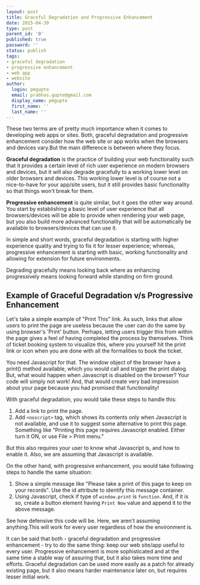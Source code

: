 ```yaml
---
layout: post
title: Graceful Degradation and Progressive Enhancement
date: 2015-04-30
type: post
parent_id: '0'
published: true
password: ''
status: publish
tags:
- graceful degradation
- progressive enhancement
- web app
- website
author:
  login: pmgupte
  email: prabhas.gupte@gmail.com
  display_name: pmgupte
  first_name: ''
  last_name: ''
---
```

These two terms are of pretty much importance when it comes to developing web apps or sites. Both, graceful degradation and progressive enhancement consider how the web site or app works when the browsers and devices vary.But the main difference is between where they focus.

**Graceful degradation** is the practice of building your web functionality such that it provides a certain level of rich user experience on modern browsers and devices, but it will also degrade gracefully to a working lower level on older browsers and devices. This working lower level is of course not a nice-to-have for your app/site users, but it still provides basic functionality so that things won't break for them.

**Progressive enhancement** is quite similar, but it goes the other way around. You start by establishing a basic level of user experience that all browsers/devices will be able to provide when rendering your web page, but you also build more advanced functionality that will be automatically be available to browsers/devices that can use it.

In simple and short words, graceful degradation is starting with higher experience quality and trying to fix it for lesser experience; whereas, progressive enhancement is starting with basic, working functionality and allowing for extension for future environments.

Degrading gracefully means looking back where as enhancing progressively means looking forward while standing on firm ground.

## Example of Graceful Degradation v/s Progressive Enhancement

Let's take a simple example of "Print This" link. As such, links that allow users to print the page are useless because the user can do the same by using browser's 'Print' button. Perhaps, letting users trigger this from within the page gives a feel of having completed the process by themselves. Think of ticket booking system to visualize this, where you yourself hit the print link or icon when you are done with all the formalities to book the ticket.

You need Javascript for that. The window object of the browser have a print() method available, which you would call and trigger the print dialog. But, what would happen when Javascript is disabled on the browser? Your code will simply not work! And, that would create very bad impression about your page because you had promised that functionality!

With graceful degradation, you would take these steps to handle this:

1. Add a link to print the page.
2. Add `<noscript>` tag, which shows its contents only when Javascript is not available, and use it to suggest some alternative to print this page. Something like "Printing this page requires Javascript enabled. Either turn it ON, or use File > Print menu."

But this also requires your user to know what Javascript is, and how to enable it. Also, we are assuming that Javascript is available.
  
On the other hand, with progressive enhancement, you would take following steps to handle the same situation:
  
1. Show a simple message like "Please take a print of this page to keep on your records". Use the id attribute to identify this message container.
2. Using Javascript, check if type of `window.print` is `function`. And, if it is so, create a button element having `Print Now` value and append it to the above message.

See how defensive this code will be. Here, we aren't assuming anything.This will work for every user regardless of how the environment is.

It can be said that both - graceful degradation and progressive enhancement - try to do the same thing: keep our web site/app useful to every user. Progressive enhancement is more sophisticated and at the same time a stable way of assuring that, but it also takes more time and efforts. Graceful degradation can be used more easily as a patch for already existing page, but it also means harder maintenance later on, but requires lesser initial work.
